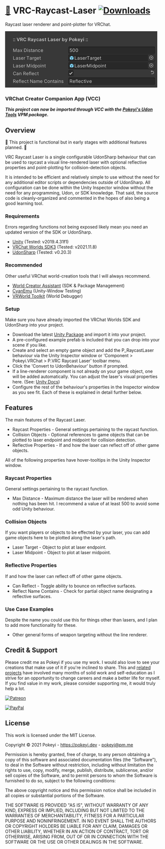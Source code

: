 # [💾](https://github.com/Pokeyi/VRC-Raycast-Laser/blob/main/P_RaycastLaser.cs) VRC-Raycast-Laser [![Downloads](https://img.shields.io/github/downloads/Pokeyi/VRC-Raycast-Laser/total?label=Downloads&logo=github)](https://github.com/Pokeyi/VRC-Raycast-Laser/releases)
Raycast laser renderer and point-plotter for VRChat.

![Raycast Laser](P_RaycastLaser.png)

### VRChat Creator Companion App (VCC)
***This project can now be imported through VCC with the [Pokeyi's Udon Tools](https://github.com/Pokeyi/vpm-packages#vpm-packages) VPM package.***

## Overview
🚧 This project is functional but in early stages with additional features planned. 🚧

VRC Raycast Laser is a single configurable UdonSharp behaviour that can be used to raycast a visual line-rendered laser with optional reflective properties and point-plotting for collision-detection objects.

It is intended to be efficient and relatively simple to use without the need for any additional editor scripts or dependencies outside of UdonSharp. All configuration can be done within the Unity Inspector window without the need for any programming, Udon, or SDK knowledge. That said, the source code is cleanly-organized and commented in the hopes of also being a good learning tool.

### Requirements
Errors regarding functions not being exposed likely mean you need an updated version of the SDK or UdonSharp.
- [Unity](https://docs.vrchat.com/docs/current-unity-version) (Tested: v2019.4.31f1)
- [VRChat Worlds SDK3](https://vrchat.com/home/download) (Tested: v2021.11.8)
- [UdonSharp](https://github.com/MerlinVR/UdonSharp) (Tested: v0.20.3)

### Recommended
Other useful VRChat world-creation tools that I will always recommend.
- [World Creator Assistant](https://github.com/Varneon/WorldCreatorAssistant) (SDK & Package Management)
- [CyanEmu](https://github.com/CyanLaser/CyanEmu) (Unity-Window Testing)
- [VRWorld Toolkit](https://github.com/oneVR/VRWorldToolkit) (World Debugger)

### Setup
Make sure you have already imported the VRChat Worlds SDK and UdonSharp into your project.
- Download the latest [Unity Package](https://github.com/Pokeyi/VRC-Raycast-Laser/releases) and import it into your project.
- A pre-configured example prefab is included that you can drop into your scene if you like.
- Create and select an empty game object and add the P_RaycastLaser behaviour via the Unity Inspector window or 'Component > Pokeyi.VRChat > P.VRC Raycast Laser' toolbar menu.
- Click the 'Convert to UdonBehaviour' button if prompted.
- If a line-renderer component is not already on your game object, one will be added automatically. You can adjust the laser's visual properties here. (See: [Unity Docs](https://docs.unity3d.com/Manual/class-LineRenderer.html))
- Configure the rest of the behaviour's properties in the Inspector window as you see fit. Each of these is explained in detail further below.

## Features
The main features of the Raycast Laser.
- Raycast Properties - General settings pertaining to the raycast function.
- Collision Objects - Optional references to game objects that can be plotted to laser endpoint and midpoint for collision detection.
- Reflective Properties - If and how the laser can reflect off of other game objects.

All of the following properties have hover-tooltips in the Unity Inspector window.

### Raycast Properties
General settings pertaining to the raycast function.
- Max Distance - Maximum distance the laser will be rendered when nothing has been hit. I recommend a value of at least 500 to avoid some odd Unity behaviour.

### Collision Objects
If you want players or objects to be effected by your laser, you can add game objects here to be plotted along the laser's path.
- Laser Target - Object to plot at laser endpoint.
- Laser Midpoint - Object to plot at laser midpoint.

### Reflective Properties
If and how the laser can reflect off of other game objects.
- Can Reflect - Toggle ability to bounce on reflective surfaces.
- Reflect Name Contains - Check for partial object name designating a reflective surfaces.

### Use Case Examples
Despite the name you could use this for things other than lasers, and I plan to add more functionality for these.
- Other general forms of weapon targeting without the line renderer.

## Credit & Support
Please credit me as Pokeyi if you use my work. I would also love to see your creations that make use of it if you're inclined to share. This and [related projects](https://github.com/Pokeyi/pokeyi.github.io#my-projects) have involved many months of solid work and self-education as I strive for an opportunity to change careers and make a better life for myself. If you find value in my work, please consider supporting me, it would truly help a lot.

[![Patreon](https://img.shields.io/badge/Patreon-Support-red?logo=patreon)](https://patreon.com/pokeyi)

[![PayPal](https://img.shields.io/badge/PayPal-Donate-blue?logo=paypal)](https://www.paypal.com/donate?hosted_button_id=XFBLJ5GNSLGRC)

## License
This work is licensed under the MIT License.

Copyright © 2021 Pokeyi - https://pokeyi.dev - [pokeyi@pm.me](mailto:pokeyi@pm.me)

Permission is hereby granted, free of charge, to any person obtaining a copy
of this software and associated documentation files (the "Software"), to deal
in the Software without restriction, including without limitation the rights
to use, copy, modify, merge, publish, distribute, sublicense, and/or sell
copies of the Software, and to permit persons to whom the Software is
furnished to do so, subject to the following conditions:

The above copyright notice and this permission notice shall be included in all
copies or substantial portions of the Software.

THE SOFTWARE IS PROVIDED "AS IS", WITHOUT WARRANTY OF ANY KIND, EXPRESS OR
IMPLIED, INCLUDING BUT NOT LIMITED TO THE WARRANTIES OF MERCHANTABILITY,
FITNESS FOR A PARTICULAR PURPOSE AND NONINFRINGEMENT. IN NO EVENT SHALL THE
AUTHORS OR COPYRIGHT HOLDERS BE LIABLE FOR ANY CLAIM, DAMAGES OR OTHER
LIABILITY, WHETHER IN AN ACTION OF CONTRACT, TORT OR OTHERWISE, ARISING FROM,
OUT OF OR IN CONNECTION WITH THE SOFTWARE OR THE USE OR OTHER DEALINGS IN THE
SOFTWARE.
